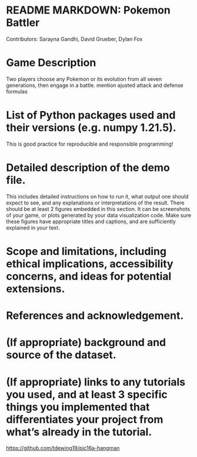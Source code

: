 # README MARKDOWN: Pokemon Battler

Contributors: Sarayna Gandhi, David Grueber, Dylan Fox

# Game Description
Two players choose any Pokemon or its evolution from all seven generations, then engage in a battle. 
mention ajusted attack and defense formulas

# List of Python packages used and their versions (e.g. numpy 1.21.5). 
This is good practice for reproducible and responsible programming!

# Detailed description of the demo file. 
This includes detailed instructions on how to run it, what output one should expect to see, and any explanations or interpretations of the result. There should be at least 2 figures embedded in this section. It can be screenshots of your game, or plots generated by your data visualization code. Make sure these figures have appropriate titles and captions, and are sufficiently explained in your text.

# Scope and limitations, including ethical implications, accessibility concerns, and ideas for potential extensions.


# References and acknowledgement.


# (If appropriate) background and source of the dataset.


# (If appropriate) links to any tutorials you used, and at least 3 specific things you implemented that differentiates your project from what’s already in the tutorial.

https://github.com/tdewing19/pic16a-hangman
